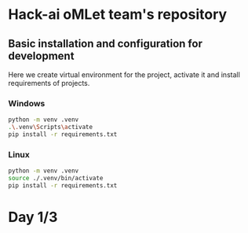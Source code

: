 # Hack-ai oMLet team's repository


## Basic installation and configuration for development
Here we create virtual environment for the project, activate it and install requirements of projects.

### Windows
```sh
python -m venv .venv
.\.venv\Scripts\activate
pip install -r requirements.txt
```

### Linux
```sh
python -m venv .venv
source ./.venv/bin/activate
pip install -r requirements.txt
```

# Day 1/3
